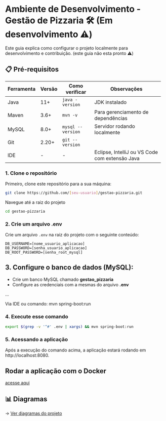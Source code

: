 # Ambiente de Desenvolvimento - Gestão de Pizzaria 🛠️ (Em desenvolvimento ⚠️)

Este guia explica como configurar o projeto localmente para desenvolvimento e contribuição. (este guia não esta pronto ⚠️)

## 📋 Pré-requisitos

| Ferramenta         | Versão    | Como verificar          | Observações              |
|--------------------|-----------|-------------------------|--------------------------|
| Java               | 11+       | `java -version`         | JDK instalado            |
| Maven              | 3.6+      | `mvn -v`                | Para gerenciamento de dependências |
| MySQL              | 8.0+      | `mysql --version`       | Servidor rodando localmente |
| Git                | 2.20+     | `git --version`         |                          |
| IDE                | -         | -                       | Eclipse, IntelliJ ou VS Code com extensão Java |

### 1. Clone o repositório

Primeiro, clone este repositório para a sua máquina:

```bash
git clone https://github.com/[seu-usuario]/gestao-pizzaria.git

```
Navegue até a raiz do projeto
```bash
cd gestao-pizzaria
```

### 2. Crie um arquivo .env
Crie um arquivo `.env` na raiz do projeto com o seguinte conteúdo:
``` 
DB_USERNAME=[nome_usuario_aplicacao]
DB_PASSWORD=[senha_usuario_aplicacao]
DB_ROOT_PASSWORD=[senha_root_mysql]
```


## 3. Configure o banco de dados (MySQL):

- Crie um banco MySQL chamado **gestao_pizzaria**
- Configure as credenciais com  a mesmas do arquivo **.env**

...

Via IDE ou comando: mvn spring-boot:run


### 4. Execute esse comando

```bash
export $(grep -v '^#' .env | xargs) && mvn spring-boot:run
```

### 5. Acessando a aplicação
Após a execução do comando acima, a aplicação estará rodando em http://localhost:8080.

## Rodar a aplicação com o Docker

[acesse aqui](#)

## 📊 Diagramas
→ [Ver diagramas do projeto](#)